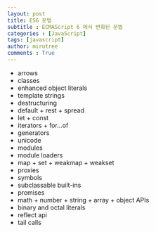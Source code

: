 ```yaml
---
layout: post
title: ES6 문법
subtitle : ECMAScript 6 에서 변화된 문법
categories : [JavaScript]
tags: [javascript]
author: mirutree
comments : True
---
```

   
 - arrows
 - classes
 - enhanced object literals
 - template strings
 - destructuring
 - default + rest + spread
 - let + const
 - iterators + for…of
 - generators
 - unicode
 - modules
 - module loaders
 - map + set + weakmap + weakset
 - proxies
 - symbols
 - subclassable built-ins
 - promises
 - math + number + string + array + object APIs
 - binary and octal literals
 - reflect api
 - tail calls
